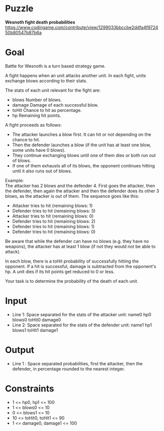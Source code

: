 # Puzzle
**Wesnoth fight death probabilities** https://www.codingame.com/contribute/view/1299033bbccbe2ddfa4f972450b80547b87b6a

# Goal
Battle for Wesnoth is a turn based strategy game.

A fight happens when an unit attacks another unit. In each fight, units exchange blows according to their stats.

The stats of each unit relevant for the fight are:  
* blows Number of blows.
* damage Damage of each successful blow.
* toHit Chance to hit as percentage.
* hp Remaining hit points.

A fight proceeds as follows:  
* The attacker launches a blow first. It can hit or not depending on the chance to hit.
* Then the defender launches a blow (if the unit has at least one blow, some units have 0 blows).
* They continue exchanging blows until one of them dies or both run out of blows.
* If one of them exhausts all of its blows, the opponent continues hitting until it also runs out of blows.

Example:  
The attacker has 2 blows and the defender 4. First goes the attacker, then the defender, then again the attacker and then the defender does its other 3 blows, as the attacker is out of them. The sequence goes like this:
* Attacker tries to hit (remaining blows: 1)
* Defender tries to hit (remaining blows: 3)
* Attacker tries to hit (remaining blows: 0)
* Defender tries to hit (remaining blows: 2)
* Defender tries to hit (remaining blows: 1)
* Defender tries to hit (remaining blows: 0)


Be aware that while the defender can have no blows (e.g. they have no weapons), the attacker has at least 1 blow (if not they would not be able to attack).

In each blow, there is a toHit probability of successfully hitting the opponent. If a hit is successful, damage is subtracted from the opponent's hp. A unit dies if its hit points get reduced to 0 or less.

Your task is to determine the probability of the death of each unit.

# Input
* Line 1: Space separated for the stats of the attacker unit: name0 hp0 blows0 toHit0 damage0
* Line 2: Space separated for the stats of the defender unit: name1 hp1 blows1 toHit1 damage1

# Output
* Line 1 : Space separated probabilities, first the attacker, then the defender, in percentage rounded to the nearest integer.

# Constraints
* 1 <= hp0, hp1 <= 100
* 1 <= blows0 <= 10
* 0 <= blows1 <= 10
* 10 <= toHit0, toHit1 <= 90
* 1 <= damage0, damage1 <= 100
